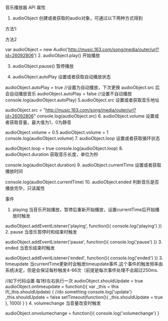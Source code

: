 音乐播放器
API
属性
1. audioObject
创建或者获取的audio对象，可通过以下两种方式得到

方法1:

<audio id="music" src="http://music.163.com/song/media/outer/url?id=26092806">你的浏览器不支持喔！</audio>
<script>
var audioObject = document.querySelector('#music')
</script>
方法2

var audioObject = new Audio('http://music.163.com/song/media/outer/url?id=26092806')
2. audioObject.play()
开始播放

3. audioObject.pause()
暂停播放

4. audioObject.autoPlay
设置或者获取自动播放状态

audioObject.autoPlay = true  //设置为自动播放，下次更换 audioObject.src 后会自动播放音乐
audioObject.autoPlay = false //设置不自动播放
console.log(audioObject.autoPlay)
5.audioObject.src
设置或者获取音乐地址

audioObject.src = "http://music.163.com/song/media/outer/url?id=26092806"
console.log(audioObject.src)
6. audioObject.volume
设置或者获取音量，最大值为1，0为静音

audioObject.volume = 0.5
audioObject.volume = 1
console.log(audioObject.volume)
7. audioObject.loop
设置或者获取循环状态

audioObject.loop = true
console.log(audioObject.loop)
8. audioObject.duration
获取音乐长度，单位为秒

console.log(audioObject.duration)
9. audioObject.currentTime
设置或者获取播放时间

console.log(audioObject.currentTime)
10. audioObject.ended
判断音乐是否播放完毕，只读属性

事件
1. playing
当音乐开始播放，暂停后重新开始播放，设置currentTime后开始播放时触发

audioObject.addEventListener('playing', function(){
  console.log('playing')
})
2. pause
当音乐暂停时和结束时触发

audioObject.addEventListener('pause', function(){
  console.log('pause')
})
3. ended
当音乐结束时触发

audioObject.addEventListener('ended', function(){
  console.log('ended')
})
3. timeupdate
当currentTime更新时会触发timeupdate事件,这个事件的触发频率由系统决定，但是会保证每秒触发4-66次（前提是每次事件处理不会超过250ms.

//如下代码设置 每1秒左右执行一次
audioObject.shouldUpdate = true
audioObject.ontimeupdate = function(){
  var _this = this
  if(_this.shouldUpdate) {
     //do something
     console.log('update')
     _this.shouldUpdate = false
    setTimeout(function(){
      _this.shouldUpdate = true
    }, 1000)
  }
}
4. volumechange
当音量改变时触发

audioObject.onvolumechange = function(){
  console.log('volumechange')
}